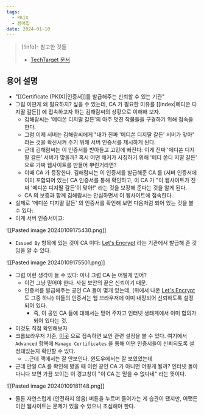 ```yaml
---
tags:
  - PKIX
  - 용어집
date: 2024-01-10
---
```

> [!info]- 참고한 것들
> - [TechTarget 문서](https://www.techtarget.com/searchsecurity/definition/certificate-authority)

## 용어 설명

- "[[Certificate (PKIX)|인증서]]를 발급해주는 신뢰할 수 있는 기관"
- 그럼 이딴게 왜 필요하지? 싶을 수 있는데, CA 가 필요한 이유를 [[index|메디쏜 디지딸 갈든]] 에 접속하고자 하는 김해람씨의 상황으로 이해해 보자.
	- 김해람씨는 '메디쏜 디지딸 갈든'의 아주 멋진 작물들을 구경하기 위해 접속을 한다.
	- 그럼 이제 서버는 김해람씨에게 "내가 진짜 '메디쏜 디지딸 갈든' 서버가 맞아" 라는 것을 확신시켜 주기 위해 서버 인증서를 제시하게 된다.
	- 근데 김해람씨는 이 인증서를 받아들고 고민에 빠진다: 이게 진짜 '메디쏜 디지딸 갈든' 서버가 맞을까? 혹시 어떤 해커가 사칭하기 위해 '메디 쏜디 지딸 갈든' 으로 가짜 웹사이트를 만들어 뿌린거라면?
	- 이때 CA 가 등장한다. 김해람씨는 이 인증서를 발급해준 CA 를 (서버 인증서에 이미 포함되어 있는) CA 인증서를 통해 확인하고, 이 CA 가 "이 웹사이트가 진짜 '메디쏜 디지딸 갈든'이 맞아!" 라는 것을 보장해 준다는 것을 알게 된다.
	- CA 의 보증과 함께 김해람씨는 안심하면서 이 웹사이트에 접속한다.
- 실제로 '메디쏜 디지딸 갈든' 의 인증서를 확인해 보면 다음처럼 되어 있는 것을 볼 수 있다:
- 이게 서버 인증서이고:

![[Pasted image 20240109175430.png]]

- `Issued By` 항목에 있는 것이 CA 이다: [Let's Encrypt](https://letsencrypt.org/) 라는 기관에서 발급해 준 것임을 알 수 있다.

![[Pasted image 20240109175501.png]]

- 그럼 이런 생각이 들 수 있다: 아니 그럼 CA 는 어떻게 믿어?
	- 이건 그냥 믿어야 한다. 사실 보안의 끝은 신뢰이기 때문.
	- 인증서를 발급해주는 공인 CA 들이 몇개 있는데, (위에서 나온 [Let's Encrypt](https://letsencrypt.org/) 도 그중 하나) 이들의 인증서는 웹 브라우저에 이미 내장되어 신뢰하도록 설정되어 있다.
		- 즉, 이 공인 CA 들에 대해서는 믿어 주자고 인터넷 생태계에서 이미 합의가 되어 있다는 것.
- 이것도 직접 확인해보자
- 크롬브라우저 기준, [이곳](chrome://settings/security) 으로 접속하면 보안 관련 설정을 볼 수 있다. 여기에서 `Advanced` 항목에 `Manage Certificates` 을 통해 어떤 인증서들이 신뢰되도록 설정돼있는지 확인할 수 있다.
	- ...근데 맥에서는 잘 안보인다. 윈도우에서는 잘 보였었는데
- 근데 만일 CA 를 확인해 봤을 때 이런 공인 CA 가 아니면 어떻게 될까? 인터넷 돌아다니다 보면 가끔 보이는 이 경고창이 "이 CA 는 믿을 수 없다네" 라는 뜻이다.

![[Pasted image 20240109181148.png]]

- 물론 자연스럽게 (안전하지 않음) 버튼을 누르며 들어가는 게 습관이 됐지만, 어쨋든 이런 웹사이트는 문제가 있을 수 있으니 조심해야 한다.